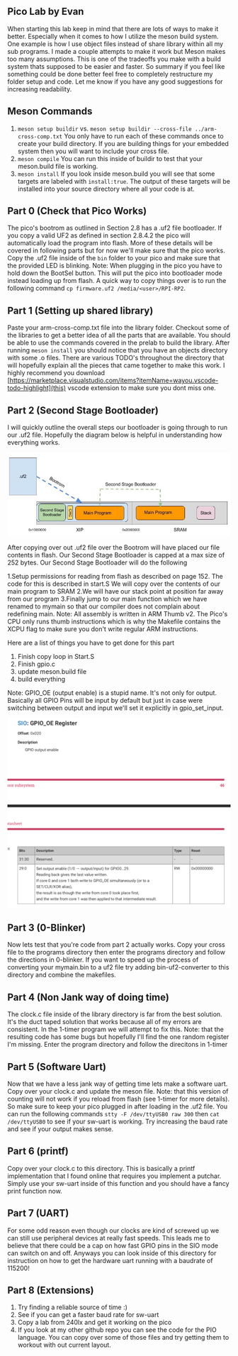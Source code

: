 ## Pico Lab by Evan

When starting this lab keep in mind that there are lots of ways to make it better. Especially when it comes to how I utilize the meson build system. One example is how I use object files instead of share library within all my sub programs. I made a couple attempts to make it work but Meson makes too many assumptions. This is one of the tradeoffs you make with a build system thats supposed to be easier and faster. So summary if you feel like something could be done better feel free to completely restructure my folder setup and code. Let me know if you have any good suggestions for increasing readability.

## Meson Commands
1. `meson setup buildir` vs. `meson setup buildir --cross-file ../arm-cross-comp.txt` You only have to run each of these commands once to create your build directory. If you are building things for your embedded system then you will want to include your cross file.
2. `meson compile` You can run this inside of buildir to test that your meson.build file is working.
3. `meson install` If you look inside meson.build you will see that some targets are labeled with `install:true`. The output of these targets will be installed into your source directory where all your code is at. 

## Part 0 (Check that Pico Works)
The pico's bootrom as outlined in Section 2.8 has a .uf2 file bootloader. If you copy a valid UF2 as defined in section 2.8.4.2 the pico will automatically load the program into flash. More of these details will be covered in following parts but for now we'll make sure that the pico works. Copy the .uf2 file inside of the `bin` folder to your pico and make sure that the provided LED is blinking. Note: When plugging in the pico you have to hold down the BootSel button. This will put the pico into bootloader mode instead loading up from flash. A quick way to copy things over is to run the following command `cp firmware.uf2 /media/<user>/RPI-RP2`.

## Part 1 (Setting up shared library)
Paste your arm-cross-comp.txt file into the library folder. Checkout some of the libraries to get a better idea of all the parts that are available. You should be able to use the commands covered in the prelab to build the library. After running `meson install` you should notice that you have an objects directory with some .o files. There are various TODO's throughout the directory that will hopefully explain all the pieces that came together to make this work. I highly recommend you download [https://marketplace.visualstudio.com/items?itemName=wayou.vscode-todo-highlight](this) vscode extension to make sure you dont miss one.

## Part 2 (Second Stage Bootloader)
I will quickly outline the overall steps our bootloader is going through to run our .uf2 file. Hopefully the diagram below is helpful in understanding how everything works. 

![Second Stage Bootloader](docs/images/bootloader.jpg)

After copying over out .uf2 file over the Bootrom will have placed our file contents in flash. Our Second Stage Bootloader is capped at a max size of 252 bytes. Our Second Stage Bootloader will do the following

1.Setup permissions for reading from flash as described on page 152. The code for this is described in start.S
We will copy over the contents of our main program to SRAM
2.We will have our stack point at position far away from our program
3.Finally jump to our main function which we have renamed to mymain so that our compiler does not complain about redefining main.
Note: All assembly is written in ARM Thumb v2. The Pico's CPU only runs thumb instructions which is why the Makefile contains the XCPU flag to make sure you don't write regular ARM instructions.

Here are a list of things you have to get done for this part

1. Finish copy loop in Start.S
2. Finish gpio.c
3. update meson.build file
4. build everything

Note: GPIO_OE (output enable) is a stupid name. It's not only for output. Basically all GPIO Pins will be input by default but just in case were switching between output and input we'll set it explicitly in gpio_set_input.

![GPIO_OE](docs/images/gpio_oe.png)

## Part 3 (0-Blinker)
Now lets test that you're code from part 2 actually works. Copy your cross file to the programs directory then enter the programs directory and follow the directions in 0-blinker. If you want to speed up the process of converting your mymain.bin to a uf2 file try adding bin-uf2-converter to this directory and combine the makefiles.  

## Part 4 (Non Jank way of doing time)
The clock.c file inside of the library directory is far from the best solution. It's the duct taped solution that works because all of my errors are consistent. In the 1-timer program we will attempt to fix this. Note: that the resulting code has some bugs but hopefully I'll find the one random register I'm missing. Enter the program directory and follow the direcitons in 1-timer

## Part 5 (Software Uart)
Now that we have a less jank way of getting time lets make a software uart. Copy over your clock.c and update the meson file. Note: that this version of counting will not work if you reload from flash (see 1-timer for more details). So make sure to keep your pico plugged in after loading in the .uf2 file. You can run the following commands `stty -F /dev/ttyUSB0 raw 300` then `cat /dev/ttyUSB0` to see if your sw-uart is working. Try increasing the baud rate and see if your output makes sense.

## Part 6 (printf)
Copy over your clock.c to this directory. This is basically a printf implementation that I found online that requires you implement a putchar. Simply use your sw-uart inside of this function and you should have a fancy print function now.

## Part 7 (UART)
For some odd reason even though our clocks are kind of screwed up we can still use peripheral devices at really fast speeds. This leads me to believe that there could be a cap on how fast GPIO pins in the SIO mode can switch on and off. Anyways you can look inside of this directory for instruction on how to get the hardware uart running with a baudrate of 115200!

## Part 8 (Extensions)
1. Try finding a reliable source of time :)
2. See if you can get a faster baud rate for sw-uart
3. Copy a lab from 240lx and get it working on the pico
4. If you look at my other github repo you can see the code for the PIO language. You can copy over some of those files and try getting them to workout with out current layout.
